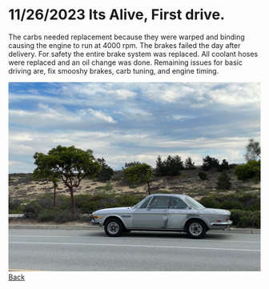 # 11/26/2023 Its Alive, First drive.
The carbs needed replacement because they were warped and binding causing the engine to run at 4000 rpm.  The brakes failed the day after delivery.  For safety the entire brake system was replaced.  All coolant hoses were replaced and an oil change was done.  Remaining issues for basic driving are, fix smooshy brakes, carb tuning, and engine timing.

![Its Alive](../Images/ItsAlive.jpeg)  
[Back](../readme.md)